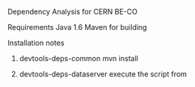 Dependency Analysis for CERN BE-CO

Requirements
Java 1.6
Maven for building

Installation notes
1. devtools-deps-common
mvn install

2. devtools-deps-dataserver
execute the script from 

